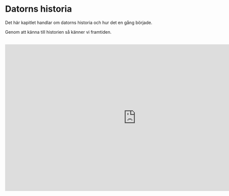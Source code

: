 # Datorns historia

Det här kapitlet handlar om datorns historia och hur det en gång började.

Genom att känna till historien så känner vi framtiden.

<!-- <div class="videoWrapper">
     <video poster="https://dreambroker.com/channel/25ghmhga/6pp3y83r/get/poster?etag=1458218886000" width="600" controls>
        <source src="https://dreambroker.com/channel/25ghmhga/6pp3y83r/get/normal.mp4" type="video/mp4">
        Your browser does not support the video tag.
    </video> 
</div> -->

<div class="videoWrapper" style="margin-top:2rem">
    <iframe frameborder="0" width="854" height="480" allowfullscreen="allowfullscreen" webkitallowfullscreen=""         mozallowfullscreen="" src="https://dreambroker.com/channel/25ghmhga/iframe/6pp3y83r">
    </iframe>
</div>




